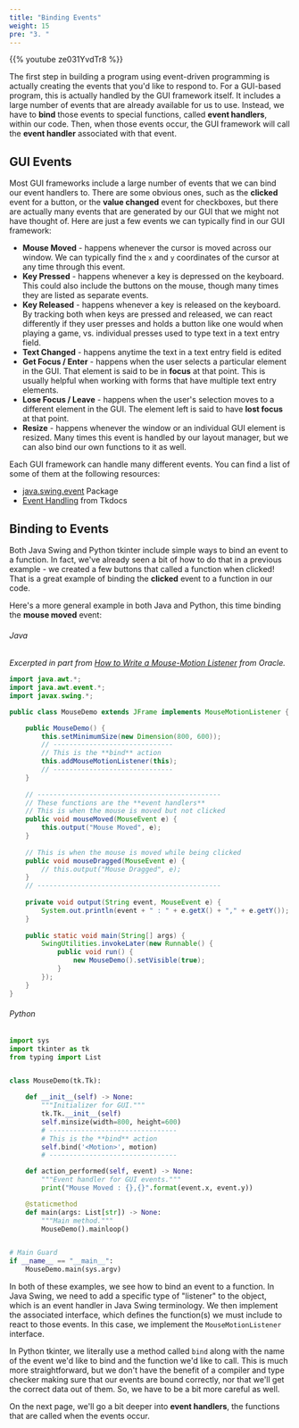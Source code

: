 ```yaml
---
title: "Binding Events"
weight: 15
pre: "3. "
---
```

{{% youtube ze031YvdTr8 %}}

The first step in building a program using event-driven programming is actually creating the events that you'd like to respond to. For a GUI-based program, this is actually handled by the GUI framework itself. It includes a large number of events that are already available for us to use. Instead, we have to **bind** those events to special functions, called **event handlers**, within our code. Then, when those events occur, the GUI framework will call the **event handler** associated with that event.

## GUI Events

Most GUI frameworks include a large number of events that we can bind our event handlers to. There are some obvious ones, such as the **clicked** event for a button, or the **value changed** event for checkboxes, but there are actually many events that are generated by our GUI that we might not have thought of. Here are just a few events we can typically find in our GUI framework:

* **Mouse Moved** - happens whenever the cursor is moved across our window. We can typically find the `x` and `y` coordinates of the cursor at any time through this event.
* **Key Pressed** - happens whenever a key is depressed on the keyboard. This could also include the buttons on the mouse, though many times they are listed as separate events.
* **Key Released** - happens whenever a key is released on the keyboard. By tracking both when keys are pressed and released, we can react differently if they user presses and holds a button like one would when playing a game, vs. individual presses used to type text in a text entry field.
* **Text Changed** - happens anytime the text in a text entry field is edited
* **Get Focus / Enter** - happens when the user selects a particular element in the GUI. That element is said to be in **focus** at that point. This is usually helpful when working with forms that have multiple text entry elements. 
* **Lose Focus / Leave** - happens when the user's selection moves to a different element in the GUI. The element left is said to have **lost focus** at that point. 
* **Resize** - happens whenever the window or an individual GUI element is resized. Many times this event is handled by our layout manager, but we can also bind our own functions to it as well.

Each GUI framework can handle many different events. You can find a list of some of them at the following resources:

* [java.swing.event](https://docs.oracle.com/javase/8/docs/api/javax/swing/event/package-summary.html) Package
* [Event Handling](https://tkdocs.com/tutorial/concepts.html#events) from Tkdocs

## Binding to Events

Both Java Swing and Python tkinter include simple ways to bind an event to a function. In fact, we've already seen a bit of how to do that in a previous example - we created a few buttons that called a function when clicked! That is a great example of binding the **clicked** event to a function in our code.

Here's a more general example in both Java and Python, this time binding the **mouse moved** event:

###### Java

_Excerpted in part from [How to Write a Mouse-Motion Listener](https://docs.oracle.com/javase/tutorial/uiswing/events/mousemotionlistener.html) from Oracle._

```java
import java.awt.*;
import java.awt.event.*;
import javax.swing.*;

public class MouseDemo extends JFrame implements MouseMotionListener {

    public MouseDemo() {
        this.setMinimumSize(new Dimension(800, 600));
        // ------------------------------
        // This is the **bind** action
        this.addMouseMotionListener(this);
        // ------------------------------
    }
    
    // ----------------------------------------------
    // These functions are the **event handlers**
    // This is when the mouse is moved but not clicked
    public void mouseMoved(MouseEvent e) {
        this.output("Mouse Moved", e);
    }
    
    // This is when the mouse is moved while being clicked
    public void mouseDragged(MouseEvent e) {
        // this.output("Mouse Dragged", e);
    }
    // ----------------------------------------------
    
    private void output(String event, MouseEvent e) {
        System.out.println(event + " : " + e.getX() + "," + e.getY());
    }
    
    public static void main(String[] args) {
        SwingUtilities.invokeLater(new Runnable() {
            public void run() {
                new MouseDemo().setVisible(true);
            }
        });
    }
}
```

###### Python

```python
import sys
import tkinter as tk
from typing import List


class MouseDemo(tk.Tk):

    def __init__(self) -> None:
        """Initializer for GUI."""
        tk.Tk.__init__(self)
        self.minsize(width=800, height=600)
        # --------------------------------
        # This is the **bind** action
        self.bind('<Motion>', motion)
        # --------------------------------

    def action_performed(self, event) -> None:
        """Event handler for GUI events."""
        print("Mouse Moved : {},{}".format(event.x, event.y))

    @staticmethod
    def main(args: List[str]) -> None:
        """Main method."""
        MouseDemo().mainloop()


# Main Guard
if __name__ == "__main__":
    MouseDemo.main(sys.argv)
```

In both of these examples, we see how to bind an event to a function. In Java Swing, we need to add a specific type of "listener" to the object, which is an event handler in Java Swing terminology. We then implement the associated interface, which defines the function(s) we must include to react to those events. In this case, we implement the `MouseMotionListener` interface. 

In Python tkinter, we literally use a method called `bind` along with the name of the event we'd like to bind and the function we'd like to call. This is much more straightforward, but we don't have the benefit of a compiler and type checker making sure that our events are bound correctly, nor that we'll get the correct data out of them. So, we have to be a bit more careful as well.

On the next page, we'll go a bit deeper into **event handlers**, the functions that are called when the events occur. 
